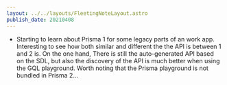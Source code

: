 ```yaml
---
layout: ../../layouts/FleetingNoteLayout.astro
publish_date: 20210408
---
```


- Starting to learn about Prisma 1 for some legacy parts of an work app. Interesting to see how both similar and different the the API is between 1 and 2 is. On the one hand, There is still the auto-generated API based on the SDL, but also the discovery of the API is much better when using the GQL playground. Worth noting that the Prisma playground is not bundled in Prisma 2...
